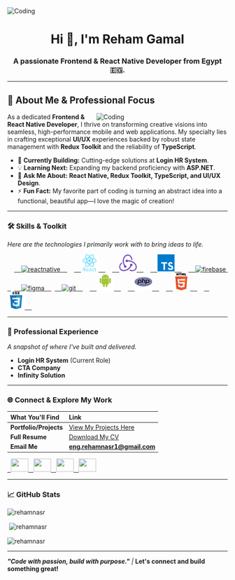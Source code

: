 <img alt="Coding" width="100%" height="400" src="https://www.technoloader.com/blog/wp-content/uploads/2020/01/Hire-React-Native.gif"/>

<h1 align="center">Hi 👋, I'm Reham Gamal</h1>
<h3 align="center">A passionate Frontend & React Native Developer from Egypt 🇪🇬.</h3>

---

## 🚀 **About Me & Professional Focus**

<img alt="Coding" width="300" align="right" src="https://mir-s3-cdn-cf.behance.net/project_modules/disp/601014116770475.6068beff4640a.gif"/>

As a dedicated **Frontend & React Native Developer**, I thrive on transforming creative visions into seamless, high-performance mobile and web applications. My specialty lies in crafting exceptional **UI/UX** experiences backed by robust state management with **Redux Toolkit** and the reliability of **TypeScript**.

- 🔭 **Currently Building:** Cutting-edge solutions at **Login HR System**.
- 💡 **Learning Next:** Expanding my backend proficiency with **ASP.NET**.
- 💬 **Ask Me About:** **React Native, Redux Toolkit, TypeScript, and UI/UX Design**.
- ⚡ **Fun Fact:** My favorite part of coding is turning an abstract idea into a functional, beautiful app—I love the magic of creation!

---

### 🛠️ **Skills & Toolkit**
*Here are the technologies I primarily work with to bring ideas to life.*

<p align="left"> 
  <a href="https://reactnative.dev/" target="_blank" rel="noreferrer">
    <img src="https://reactnative.dev/img/header_logo.svg" alt="reactnative" width="40" height="40"/> 
  </a> 
  <a href="https://reactjs.org/" target="_blank" rel="noreferrer">
    <img src="https://raw.githubusercontent.com/devicons/devicon/master/icons/react/react-original-wordmark.svg" alt="react" width="40" height="40"/> 
  </a> 
  <a href="https://redux.js.org" target="_blank" rel="noreferrer">
    <img src="https://raw.githubusercontent.com/devicons/devicon/master/icons/redux/redux-original.svg" alt="redux" width="40" height="40"/> 
  </a> 
  <a href="https://www.typescriptlang.org/" target="_blank" rel="noreferrer">
    <img src="https://raw.githubusercontent.com/devicons/devicon/master/icons/typescript/typescript-original.svg" alt="typescript" width="40" height="40"/> 
  </a> 
  <a href="https://firebase.google.com/" target="_blank" rel="noreferrer">
    <img src="https://www.vectorlogo.zone/logos/firebase/firebase-icon.svg" alt="firebase" width="40" height="40"/> 
  </a>
  <a href="https://www.figma.com/" target="_blank" rel="noreferrer">
    <img src="https://www.vectorlogo.zone/logos/figma/figma-icon.svg" alt="figma" width="40" height="40"/> 
  </a>
  <a href="https://git-scm.com/" target="_blank" rel="noreferrer">
    <img src="https://www.vectorlogo.zone/logos/git-scm/git-scm-icon.svg" alt="git" width="40" height="40"/> 
  </a> 
  <a href="https://developer.android.com" target="_blank" rel="noreferrer">
    <img src="https://raw.githubusercontent.com/devicons/devicon/master/icons/android/android-original-wordmark.svg" alt="android" width="40" height="40"/> 
  </a> 
  <a href="https://www.php.net" target="_blank" rel="noreferrer">
    <img src="https://raw.githubusercontent.com/devicons/devicon/master/icons/php/php-original.svg" alt="php" width="40" height="40"/> 
  </a> 
  <a href="https://www.w3.org/html/" target="_blank" rel="noreferrer">
    <img src="https://raw.githubusercontent.com/devicons/devicon/master/icons/html5/html5-original-wordmark.svg" alt="html5" width="40" height="40"/> 
  </a> 
  <a href="https://www.w3schools.com/css/" target="_blank" rel="noreferrer">
    <img src="https://raw.githubusercontent.com/devicons/devicon/master/icons/css3/css3-original-wordmark.svg" alt="css3" width="40" height="40"/> 
  </a> 
</p>

---

### 💼 **Professional Experience**
*A snapshot of where I've built and delivered.*

- **Login HR System** (Current Role)
- **CTA Company**
- **Infinity Solution**

---

### 🌐 **Connect & Explore My Work**

| What You'll Find | Link |
| :--- | :--- |
| **Portfolio/Projects** | [View My Projects Here](https://drive.google.com/file/d/1OvGSvihyussOLVJKuYfBpLHsOXNtut8W/view?usp=share_link) |
| **Full Resume** | [Download My CV](https://drive.google.com/file/d/1wM6eZ35715HAEb1oNyELkxhtq20oeYuS/view?usp=sharing) |
| **Email Me** | **eng.rehamnasr1@gmail.com** |

<p align="left">
<a href="https://linkedin.com/in/reham-nasr" target="_blank">
  <img src="https://raw.githubusercontent.com/rahuldkjain/github-profile-readme-generator/master/src/images/icons/Social/linked-in-alt.svg" height="30" width="40" />
</a>
<a href="https://fb.com/ريهام جمال" target="_blank">
  <img src="https://raw.githubusercontent.com/rahuldkjain/github-profile-readme-generator/master/src/images/icons/Social/facebook.svg" height="30" width="40" />
</a>
<a href="[https://www.behance.net/reham-nasr](https://www.behance.net/rehamnasr1)" target="_blank">
  <img src="https://raw.githubusercontent.com/rahuldkjain/github-profile-readme-generator/master/src/images/icons/Social/behance.svg" height="30" width="40" />
</a>
<a href="https://www.youtube.com/@semicolon9252" target="_blank">
  <img src="https://raw.githubusercontent.com/rahuldkjain/github-profile-readme-generator/master/src/images/icons/Social/youtube.svg" height="30" width="40" />
</a>
</p>

---

### 📈 **GitHub Stats**

<p>
  <img align="left" src="https://github-readme-stats.vercel.app/api/top-langs?username=rehamnasr&show_icons=true&locale=en&layout=compact" alt="rehamnasr" />
</p>

<p>&nbsp;<img align="center" src="https://github-readme-stats.vercel.app/api?username=rehamnasr&show_icons=true&locale=en" alt="rehamnasr" /></p>

<p><img align="center" src="https://github-readme-streak-stats.herokuapp.com/?user=rehamnasr&" alt="rehamnasr" /></p>

---

***"Code with passion, build with purpose."*** *|* **Let's connect and build something great!**
